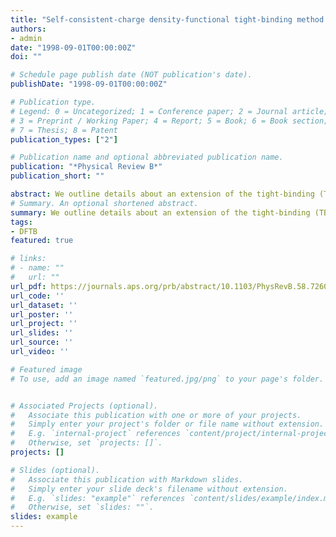 ```yaml
---
title: "Self-consistent-charge density-functional tight-binding method for simulations of complex materials properties"
authors:
- admin
date: "1998-09-01T00:00:00Z"
doi: ""

# Schedule page publish date (NOT publication's date).
publishDate: "1998-09-01T00:00:00Z"

# Publication type.
# Legend: 0 = Uncategorized; 1 = Conference paper; 2 = Journal article;
# 3 = Preprint / Working Paper; 4 = Report; 5 = Book; 6 = Book section;
# 7 = Thesis; 8 = Patent
publication_types: ["2"]

# Publication name and optional abbreviated publication name.
publication: "*Physical Review B*"
publication_short: ""

abstract: We outline details about an extension of the tight-binding (TB) approach to improve total energies, forces, and transferability. The method is based on a second-order expansion of the Kohn-Sham total energy in density-functional theory (DFT) with respect to charge density fluctuations. The zeroth order approach is equivalent to a common standard non-self-consistent (TB) scheme, while at second order a transparent, parameter-free, and readily calculable expression for generalized Hamiltonian matrix elements may be derived. These are modified by a self-consistent redistribution of Mulliken charges (SCC). Besides the usual “band structure” and short-range repulsive terms the final approximate Kohn-Sham energy additionally includes a Coulomb interaction between charge fluctuations. At large distances this accounts for long-range electrostatic forces between two point charges and approximately includes self-interaction contributions of a given atom if the charges are located at one and the same atom. We apply the new SCC scheme to problems where deficiencies within the non-SCC standard TB approach become obvious. We thus considerably improve transferability.
# Summary. An optional shortened abstract.
summary: We outline details about an extension of the tight-binding (TB) approach to improve total energies, forces, and transferability. The method is based on a second-order expansion of the Kohn-Sham total energy in density-functional theory (DFT) with respect to charge density fluctuations. The zeroth order approach is equivalent to a common standard non-self-consistent (TB) scheme, while at second order a transparent, parameter-free, and readily calculable expression for generalized Hamiltonian matrix elements may be derived. These are modified by a self-consistent redistribution of Mulliken charges (SCC). Besides the usual “band structure” and short-range repulsive terms the final approximate Kohn-Sham energy additionally includes a Coulomb interaction between charge fluctuations. At large distances this accounts for long-range electrostatic forces between two point charges and approximately includes self-interaction contributions of a given atom if the charges are located at one and the same atom. We apply the new SCC scheme to problems where deficiencies within the non-SCC standard TB approach become obvious. We thus considerably improve transferability.
tags:
- DFTB
featured: true

# links:
# - name: ""
#   url: ""
url_pdf: https://journals.aps.org/prb/abstract/10.1103/PhysRevB.58.7260
url_code: ''
url_dataset: ''
url_poster: ''
url_project: ''
url_slides: ''
url_source: ''
url_video: ''

# Featured image
# To use, add an image named `featured.jpg/png` to your page's folder. 


# Associated Projects (optional).
#   Associate this publication with one or more of your projects.
#   Simply enter your project's folder or file name without extension.
#   E.g. `internal-project` references `content/project/internal-project/index.md`.
#   Otherwise, set `projects: []`.
projects: []

# Slides (optional).
#   Associate this publication with Markdown slides.
#   Simply enter your slide deck's filename without extension.
#   E.g. `slides: "example"` references `content/slides/example/index.md`.
#   Otherwise, set `slides: ""`.
slides: example
---
```


